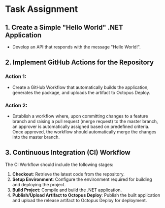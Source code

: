 # Task Assignment

## 1. Create a Simple "Hello World" .NET Application
- Develop an API that responds with the message "Hello World!".

## 2. Implement GitHub Actions for the Repository

### Action 1:
- Create a GitHub Workflow that automatically builds the application, generates the package, and uploads the artifact to Octopus Deploy.

### Action 2:
- Establish a workflow where, upon committing changes to a feature branch and raising a pull request (merge request) to the master branch, an approver is automatically assigned based on predefined criteria. Once approved, the workflow should automatically merge the changes into the master branch.

## 3. Continuous Integration (CI) Workflow
The CI Workflow should include the following stages:
1. **Checkout**: Retrieve the latest code from the repository.
2. **Setup Environment**: Configure the environment required for building and deploying the project.
3. **Build Project**: Compile and build the .NET application.
4. **Publish/Upload Artifact to Octopus Deploy**: Publish the built application and upload the release artifact to Octopus Deploy for deployment.

